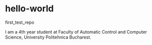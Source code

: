 # hello-world
first_test_repo

I am a 4th year student at Faculty of Automatic Control and Computer Science, University Politehnica Bucharest.
